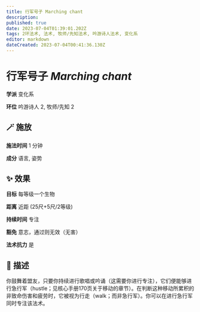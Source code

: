 ```yaml
---
title: 行军号子 Marching chant
description: 
published: true
date: 2023-07-04T01:39:01.202Z
tags: 2环法术, 法术, 牧师/先知法术, 吟游诗人法术, 变化系
editor: markdown
dateCreated: 2023-07-04T00:41:36.130Z
---
```


# **行军号子** *Marching chant*

**学派** 变化系 

**环位** 吟游诗人 2, 牧师/先知 2

## 🪄 施放

**施法时间** 1 分钟

**成分** 语言, 姿势

## ✨ 效果 

**目标** 每等级一个生物 

**距离** 近距 (25尺+5尺/2等级)  

**持续时间** 专注 

**豁免** 意志，通过则无效（无害）

**法术抗力** 是

## 📖 描述

你鼓舞着盟友，只要你持续进行歌唱或吟诵（这需要你进行专注），它们便能够进行急行军（hustle；见核心手册170页关于移动的章节）。在判断这种移动所累积的非致命伤害和疲劳时，它被视为行走（walk；而非急行军）。你可以在进行急行军同时专注该法术。
    